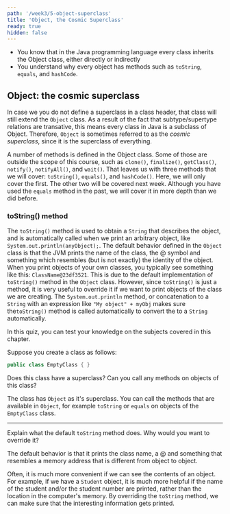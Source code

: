 ```yaml
---
path: '/week3/5-object-superclass'
title: 'Object, the Cosmic Superclass'
ready: true
hidden: false
---
```


<text-box variant='learningObjectives' name='Learning Objectives'>

- You know that in the Java programming language every class inherits the Object class, either directly or indirectly
- You understand why every object has methods such as `toString`, `equals`, and `hashCode`.

</text-box>

## Object: the cosmic superclass

In case we you do not define a superclass in a class header, that class will still extend the `Object` class. As a result of the fact that subtype/supertype relations are transative, this means every class in Java is a subclass of Object.
Therefore, `Object` is sometimes referred to as the *cosmic superclass*, since it is the superclass of everything.

A number of methods is defined in the Object class. Some of those are outside the scope of this course, such as `clone()`, `finalize()`, `getClass()`, `notify()`, `notifyAll()`, and `wait()`. That leaves us with three methods that we will cover: `toString()`, `equals()`, and `hashCode()`. Here, we will only cover the first. The other two will be covered next week. Although you have used the `equals` method in the past, we will cover it in more depth than we did before.

### toString() method

The `toString()` method is used to obtain a `String` that describes the object, and is automatically called when we print an arbitrary object, like `System.out.println(anyObject);`.
The default behavior defined in the `Object` class is that the JVM prints the name of the class, the @ symbol and something which resembles (but is not exactly) the identity of the object.
When you print objects of your own classes, you typically see something like this: `ClassName@23df3521`. This is due to the default implementation of `toString()` method in the `Object` class.
However, since `toString()` is just a method, it is very useful to override it if we want to print objects of the class we are creating.
The `System.out.println` method, or concatenation to a `String` with an expression like `"My object" + myObj` makes sure the`toString()` method is called automatically to convert the
to a `String` automatically.


<Exercise title="Test your knowledge">

In this quiz, you can test your knowledge on the subjects covered in this chapter.

Suppose you create a class as follows:

```java
public class EmptyClass { }
```

Does this class have a superclass? Can you call any methods on objects of this class?

<Solution>

The class has `Object` as it's superclass. You can call the methods that are available in
`Object`, for example `toString` or `equals` on objects of the `EmptyClass` class.

</Solution>

---

Explain what the default `toString` method does. Why would you want to override it?

<Solution>

The default behavior is that it prints the class name, a @ and something that resembles
a memory address that is different from object to object.

Often, it is much more convenient if we can see the contents of an object. For example,
if we have a `Student` object, it is much more helpful if the name of the student and/or
the student number are printed, rather than the location in the computer's memory.
By overriding the `toString` method, we can make sure that the interesting information
gets printed.

</Solution>

</Exercise>
